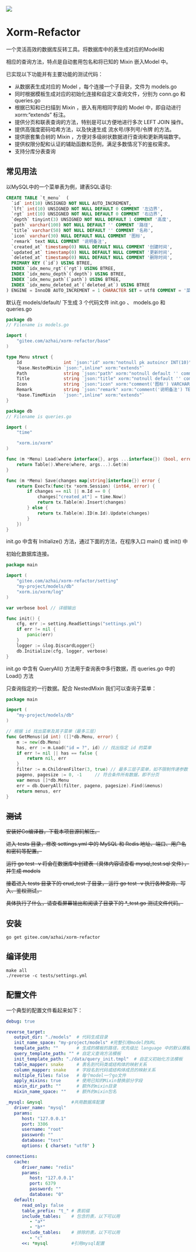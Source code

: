 [![](https://goreportcard.com/badge/gitee.com/azhai/xorm-refactor)](https://goreportcard.com/report/gitee.com/azhai/xorm-refactor)

# Xorm-Refactor

一个灵活高效的数据库反转工具。将数据库中的表生成对应的Model和

相应的查询方法，特点是自动套用包名和将已知的 Mixin 嵌入Model 中。

已实现以下功能并有主要功能的测试代码：

* 从数据表生成对应的 Model ，每个连接一个子目录，文件为 models.go
* 同时根据模板生成对应的初始化连接和自定义查询文件，分别为 conn.go 和 queries.go
* 根据已知和已扫描到 Mixin ，嵌入有用相同字段的 Model 中，即自动进行 xorm:“extends” 标注。
* 提供分页和联表查询的方法，特别是可以方便地进行多次 LEFT JOIN 操作。
* 提供高强度密码哈希方法，以及快速生成 流水号/序列号/令牌 的方法。
* 提供嵌套集合树的 Mixin ，方便对多级树状数据进行查询和更新两端数字。
* 提供权限分配和认证的辅助函数和范例，满足多数情况下的鉴权需求。
* 支持分库分表查询

## 常见用法

以MySQL中的一个菜单表为例，建表SQL语句:

```sql
CREATE TABLE `t_menu`  (
  `id` int(10) UNSIGNED NOT NULL AUTO_INCREMENT,
  `lft` int(10) UNSIGNED NOT NULL DEFAULT 0 COMMENT '左边界',
  `rgt` int(10) UNSIGNED NOT NULL DEFAULT 0 COMMENT '右边界',
  `depth` tinyint(3) UNSIGNED NOT NULL DEFAULT 1 COMMENT '高度',
  `path` varchar(100) NOT NULL DEFAULT '' COMMENT '路径',
  `title` varchar(50) NOT NULL DEFAULT '' COMMENT '名称',
  `icon` varchar(30) NULL DEFAULT NULL COMMENT '图标',
  `remark` text NULL COMMENT '说明备注',
  `created_at` timestamp(0) NULL DEFAULT NULL COMMENT '创建时间',
  `updated_at` timestamp(0) NULL DEFAULT NULL COMMENT '更新时间',
  `deleted_at` timestamp(0) NULL DEFAULT NULL COMMENT '删除时间',
  PRIMARY KEY (`id`) USING BTREE,
  INDEX `idx_menu_rgt`(`rgt`) USING BTREE,
  INDEX `idx_menu_depth`(`depth`) USING BTREE,
  INDEX `idx_menu_path`(`path`) USING BTREE,
  INDEX `idx_menu_deleted_at`(`deleted_at`) USING BTREE
) ENGINE = InnoDB AUTO_INCREMENT = 1 CHARACTER SET = utf8 COMMENT = '菜单' ROW_FORMAT = DYNAMIC;
```

默认在 models/default/ 下生成 3 个代码文件 init.go 、 models.go 和 queries.go

```go
package db
// Filename is models.go

import (
	"gitee.com/azhai/xorm-refactor/base"
)

type Menu struct {
	Id                int `json:"id" xorm:"notnull pk autoincr INT(10)"`
	*base.NestedMixin `json:",inline" xorm:"extends"`
	Path              string `json:"path" xorm:"notnull default '' comment('路径') index VARCHAR(100)"`
	Title             string `json:"title" xorm:"notnull default '' comment('名称') VARCHAR(50)"`
	Icon              string `json:"icon" xorm:"comment('图标') VARCHAR(30)"`
	Remark            string `json:"remark" xorm:"comment('说明备注') TEXT"`
	*base.TimeMixin   `json:",inline" xorm:"extends"`
}
```

```go
package db
// Filename is queries.go

import (
	"time"

	"xorm.io/xorm"
)

func (m *Menu) Load(where interface{}, args ...interface{}) (bool, error) {
	return Table().Where(where, args...).Get(m)
}

func (m *Menu) Save(changes map[string]interface{}) error {
	return ExecTx(func(tx *xorm.Session) (int64, error) {
		if changes == nil || m.Id == 0 {
			changes["created_at"] = time.Now()
			return tx.Table(m).Insert(changes)
		} else {
			return tx.Table(m).ID(m.Id).Update(changes)
		}
	})
}
```

init.go 中含有 Initialize() 方法，通过下面的方法，在程序入口 main() 或 init() 中

初始化数据库连接。

```go
package main

import (
	"gitee.com/azhai/xorm-refactor/setting"
	"my-project/models/db"
	"xorm.io/xorm/log"
)

var verbose bool // 详细输出

func init() {
	cfg, err := setting.ReadSettings("settings.yml")
	if err != nil {
		panic(err)
	}
    logger := &log.DiscardLogger{}
	db.Initialize(cfg, logger, verbose)
}
```

init.go 中含有 QueryAll() 方法用于查询表中多行数据，而 queries.go 中的  Load() 方法

只查询指定的一行数据。配合 NestedMixin 我们可以查询子菜单：

```go
package main

import (
	"my-project/models/db"
)

// 根据 id 找出菜单及其子菜单（最多三层）
func GetMenus(id int) ([]*db.Menu, error) {
	m := new(db.Menu)
	has, err := m.Load("id = ?", id) // 找出指定 id 的菜单
	if err != nil || has == false {
		return nil, err
	}
	filter := m.ChildrenFilter(3, true) // 最多三层子菜单，如不限制传递参数 0
	pageno, pagesize := 0, -1     // 符合条件所有数据，即不分页
	var menus []*db.Menu
	err = db.QueryAll(filter, pageno, pagesize).Find(&menus)
	return menus, err
}
```

## ~~测试~~

~~安装好Go编译器，下载本项目源码解压。~~

~~进入 tests 目录，修改 settings.yml 中的 MySQL 和 Redis 地址、端口、用户名和密码等配置。~~

~~运行 go test -v 将会在数据库中创建表（具体内容请查看 mysql_test.sql 文件），并生成 models~~

~~接着进入 tests 目录下的 crud_test 子目录， 运行 go test -v 执行各种查询、写入、鉴权测试，~~

~~具体执行了什么，请查看屏幕输出和阅读子目录下的 *_test.go 测试文件代码。~~


## 安装

```
go get gitee.com/azhai/xorm-refactor
```

## 编译使用

```
make all
./reverse -c tests/settings.yml
```

## 配置文件

一个典型的配置文件看起来如下：

```yml
debug: true

reverse_target:
   output_dir: "./models"  # 代码生成目录
   init_name_space: "my-project/models" #完整引用model的URL
   template_path: ""       # 生成的模板的路径，优先级比 language 中的默认模板高
   query_template_path: "" # 自定义查询方法模板
   init_template_path: "./data/query_init.tmpl"  # 自定义初始化方法模板
   table_mapper: snake     # 表名到代码类或结构体的映射关系
   column_mapper: snake    # 字段名到代码或结构体成员的映射关系
   multiple_files: false   # 每个model一个go文件
   apply_mixins: true      # 使用已知的Mixin替换部分字段
   mixin_dir_path: ""      # 额外的mixin目录
   mixin_name_space: ""    # 额外的mixin包名

_mysql: &mysql           #共用数据库配置
   driver_name: "mysql"
   params:
      host: "127.0.0.1"
      port: 3306
      username: "root"
      password: ""
      database: "test"
      options: { charset: "utf8" }

connections:
   cache:
      driver_name: "redis"
      params:
         host: "127.0.0.1"
         port: 6379
         password: ""
         database: "0"
   default:
      read_only: false
      table_prefix: "t_" # 表前缀
      include_tables:    # 包含的表，以下可以用
         - "a*"
         - "b*"
      exclude_tables:    # 排除的表，以下可以用
         - "c"
      <<: *mysql         #引用mysql配置
```